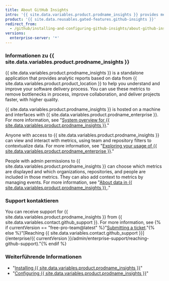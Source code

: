 ```yaml
---
title: About GitHub Insights
intro: '{{ site.data.variables.product.prodname_insights }} provides metrics and analytical reports to help engineering teams understand and improve their software delivery process.'
product: '{{ site.data.reusables.gated-features.github-insights }}'
redirect_from:
  - /github/installing-and-configuring-github-insights/about-github-insights
versions:
  enterprise-server: '*'
---
```


### Informationen zu {{ site.data.variables.product.prodname_insights }}

{{ site.data.variables.product.prodname_insights }} is a standalone application that provides analytic reports based on data from {{ site.data.variables.product.product_location }} to help you understand and improve your software delivery process. You can use these metrics to remove bottlenecks in process, improve collaboration, and deliver projects faster, with higher quality.

{{ site.data.variables.product.prodname_insights }} is hosted on a machine and interfaces with {{ site.data.variables.product.prodname_enterprise }}. For more information, see "[System overview for {{ site.data.variables.product.prodname_insights }}](/insights/installing-and-configuring-github-insights/system-overview-for-github-insights)."

Anyone with access to {{ site.data.variables.product.prodname_insights }} can view and interact with metrics, using team and repository filters to contextualize data. For more information, see "[Exploring your usage of {{ site.data.variables.product.prodname_enterprise }}](/insights/exploring-your-usage-of-github-enterprise)."

People with admin permissions to {{ site.data.variables.product.prodname_insights }} can choose which metrics are displayed and which organizations, repositories, and people are included in those metrics. They can also add context to metrics by managing events. For more information, see "[About data in {{ site.data.variables.product.prodname_insights }} ](/insights/installing-and-configuring-github-insights/about-data-in-github-insights)."

### Support kontaktieren

You can receive support for {{ site.data.variables.product.prodname_insights }} from {{ site.data.variables.contact.github_support }}. For more information, see {% if currentVersion == "free-pro-team@latest" %}"[Submitting a ticket](/github/working-with-github-support/submitting-a-ticket)."{% else %}"[Reaching {{ site.data.variables.contact.github_support }}](/enterprise/{{ currentVersion }}/admin/enterprise-support/reaching-github-support)."{% endif %}

### Weiterführende Informationen

- "[Installing {{ site.data.variables.product.prodname_insights }}](/insights/installing-and-configuring-github-insights/installing-github-insights)"
- "[Configuring {{ site.data.variables.product.prodname_insights }}](/insights/installing-and-configuring-github-insights/configuring-github-insights)"
